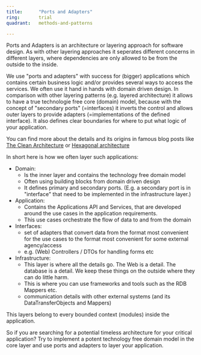 ```yaml
---
title:      "Ports and Adapters"
ring:       trial
quadrant:   methods-and-patterns

---
```


Ports and Adapters is an architecture or layering approach for software design. As with other layering approaches it seperates different concerns in different layers, where dependencies are only allowed to be from the outside to the inside.

We use "ports and adapters" with success for (bigger) applications which contains certain business logic and/or provides several ways to access the services.
We often use it hand in hands with domain driven design. In comparison with other layering patterns (e.g. layered architecture) it allows to have a true technologie free core (domain) model, because with the concept of "secondary ports" (=interfaces) it inverts the control and allows outer layers to provide adapters (=implementations of the defined interface).
It also defines clear boundaries for where to put what logic of your application.

You can find more about the details and its origins in famous blog posts like [The Clean Architecture](https://8thlight.com/blog/uncle-bob/2012/08/13/the-clean-architecture.html) or [Hexagonal architecture](http://alistair.cockburn.us/Hexagonal+architecture)

In short here is how we often layer such applications:
* Domain:
    * Is the inner layer and contains the technology free domain model
    * Often using building blocks from domain driven design
    * It defines primary and secondary ports. (E.g. a secondary port is in "interface" that need to be implemented in the infrastructure layer.)
* Application:
    * Contains the Applications API and Services, that are developed around the use cases in the application requirements.
    * This use cases orchestrate the flow of data to and from the domain
* Interfaces:
    * set of adapters that convert data from the format most convenient for the use cases to the format most convenient for some external agency/access
    * e.g. (Web) Controllers / DTOs for handling forms etc
* Infrastructure:
    * This layer is where all the details go. The Web is a detail. The database is a detail. We keep these things on the outside where they can do little harm.
    * This is where you can use frameworks and tools such as the RDB Mappers etc.
    * communication details with other external systems (and its DataTransferObjects and Mappers)

This layers belong to every bounded context (modules) inside the application.

So if you are searching for a potential timeless architecture for your critical application? Try to implement a potent technology free domain model in the core layer and use ports and adapters to layer your application.